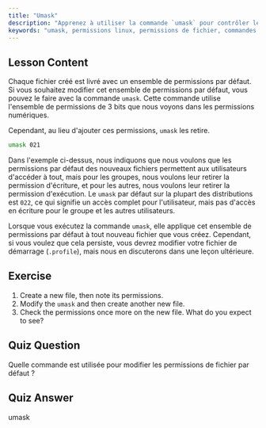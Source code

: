 ```yaml
---
title: "Umask"
description: "Apprenez à utiliser la commande `umask` pour contrôler les permissions de fichier par défaut sous Linux. Comprenez les permissions numériques et gérez facilement l'accès aux nouveaux fichiers."
keywords: "umask, permissions linux, permissions de fichier, commandes linux, linux débutant, tutoriel linux, permissions par défaut"
---
```


## Lesson Content

Chaque fichier créé est livré avec un ensemble de permissions par défaut. Si vous souhaitez modifier cet ensemble de permissions par défaut, vous pouvez le faire avec la commande `umask`. Cette commande utilise l'ensemble de permissions de 3 bits que nous voyons dans les permissions numériques.

Cependant, au lieu d'ajouter ces permissions, `umask` les retire.

```bash
umask 021
```

Dans l'exemple ci-dessus, nous indiquons que nous voulons que les permissions par défaut des nouveaux fichiers permettent aux utilisateurs d'accéder à tout, mais pour les groupes, nous voulons leur retirer la permission d'écriture, et pour les autres, nous voulons leur retirer la permission d'exécution. Le `umask` par défaut sur la plupart des distributions est `022`, ce qui signifie un accès complet pour l'utilisateur, mais pas d'accès en écriture pour le groupe et les autres utilisateurs.

Lorsque vous exécutez la commande `umask`, elle applique cet ensemble de permissions par défaut à tout nouveau fichier que vous créez. Cependant, si vous voulez que cela persiste, vous devrez modifier votre fichier de démarrage (`.profile`), mais nous en discuterons dans une leçon ultérieure.

## Exercise

1. Create a new file, then note its permissions.
2. Modify the `umask` and then create another new file.
3. Check the permissions once more on the new file. What do you expect to see?

## Quiz Question

Quelle commande est utilisée pour modifier les permissions de fichier par défaut ?

## Quiz Answer

umask
